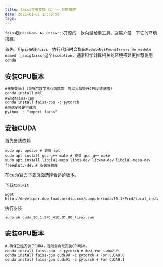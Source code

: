 ```yaml
---
title: faiss使用文档（1）—— 环境搭建
date: 2021-01-01 15:39:50
tags:
---
```


`faiss`是`Facebook Ai Research`开源的一款向量检索工具。这篇介绍一下它的环境搭建。

<!-- more -->

首先，用`pip`安装`faiss`，执行代码时会抛出`ModuleNotFoundError: No module named '_swigfaiss'`这个`Exception`，通常科学计算相关的环境搭建更推荐使用`conda`


## 安装CPU版本

```
#先安装mkl（英特尔数学核心函数库，可以大幅提升CPU训练速度）
conda install mkl
#安装faiss-cpu
conda install faiss-cpu -c pytorch
#测试安装是否成功
python -c "import faiss"
```


## 安装CUDA

首先安装依赖

```shell
sudo apt update # 更新 apt
sudo apt install gcc g++ make # 安装 gcc g++ make
sudo apt install libglu1-mesa libxi-dev libxmu-dev libglu1-mesa-dev freeglut3-dev # 安装依赖库
```

在[cuda官方下载页面](https://developer.nvidia.com/zh-cn/cuda-toolkit)选择合适的版本。

下载`toolkit`

```shell
wget http://developer.download.nvidia.com/compute/cuda/10.1/Prod/local_installers/cuda_10.1.243_418.87.00_linux.run
```

执行安装

```shell
sudo sh cuda_10.1.243_418.87.00_linux.run
```

## 安装GPU版本

```
# 确保已经安装了CUDA，否则会自动安装CPU版本。
conda install faiss-gpu -c pytorch # 默认 For CUDA8.0
conda install faiss-gpu cuda90 -c pytorch # For CUDA9.0
conda install faiss-gpu cuda91 -c pytorch # For CUDA9.1
```

